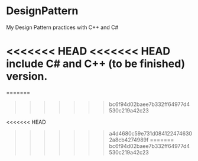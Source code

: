 # DesignPattern
My Design Pattern practices with C++ and C# 

<<<<<<< HEAD
<<<<<<< HEAD
include C# and C++ (to be finished) version.
=======
=======
>>>>>>> bc6f94d02baee7b332ff64977d4530c219a42c23




<<<<<<< HEAD
>>>>>>> a4d4680c59e731d0841224746302a8cb4274989f
=======
>>>>>>> bc6f94d02baee7b332ff64977d4530c219a42c23
